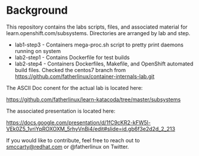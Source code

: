 # Background
This repository contains the labs scripts, files, and associated material for learn.openshift.com/subsystems. Directories are arranged by lab and step.

- lab1-step3 - Containers mega-proc.sh script to pretty print daemons running on system
- lab2-step1 - Contains Dockerfile for test builds
- lab2-step4 - Containers Dockerfiles, Makefile, and OpenShift automated build files. Checked the centos7 branch from https://github.com/fatherlinux/container-internals-lab.git

The ASCII Doc conent for the actual lab is located here:

https://github.com/fatherlinux/learn-katacoda/tree/master/subsystems

The associated presentation is located here:

https://docs.google.com/presentation/d/1fC9cKR2-kFW5l-VEk0Z5_1vriYpROXOXM_5rhyVnBi4/edit#slide=id.gb6f3e2d2d_2_213

If you would like to contribute, feel free to reach out to smccarty@redhat.com or @fatherlinux on Twitter.
